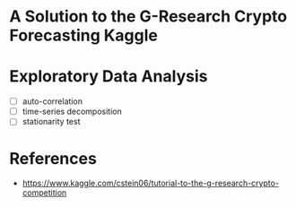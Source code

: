 
# A Solution to the G-Research Crypto Forecasting Kaggle

# Exploratory Data Analysis

- [ ] auto-correlation
- [ ] time-series decomposition
- [ ] stationarity test

# References
- https://www.kaggle.com/cstein06/tutorial-to-the-g-research-crypto-competition